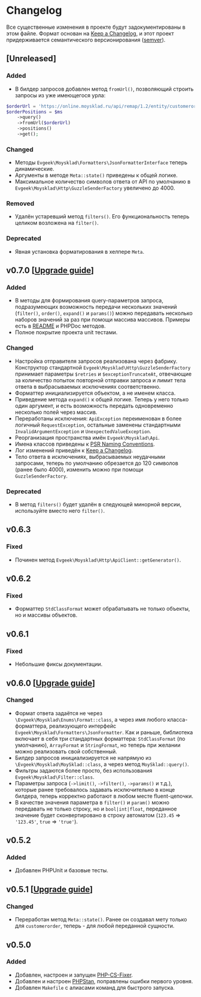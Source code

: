 # Changelog

Все существенные изменения в проекте будут задокументированы в этом файле. Формат основан на [Keep a Changelog](https://keepachangelog.com/), и этот проект придерживается семантического версионирования ([semver](https://semver.org/)).

## [Unreleased]

### Added

- В билдер запросов добавлен метод `fromUrl()`, позволяющий строить запросы из уже имеющегося урла:
```php
$orderUrl = 'https://online.moysklad.ru/api/remap/1.2/entity/customerorder/3aba2611-c64f-11ed-0a80-108a00230a9c'; 
$orderPositions = $ms
    ->query()
    ->fromUrl($orderUrl)
    ->positions()
    ->get();
```

### Changed

- Методы `Evgeek\Moysklad\Formatters\JsonFormatterInterface` теперь динамические.
- Аргументы в методе `Meta::state()` приведены к общей логике.
- Максимальное количество символов ответа от API по умолчанию в `Evgeek\Moysklad\Http\GuzzleSenderFactory` увеличено до 4000.

### Removed

- Удалён устаревший метод `filters()`. Его функциональность теперь целиком возложена на `filter()`. 

### Deprecated

- Явная установка форматирования в хелпере `Meta`. 

## v0.7.0 [[Upgrade guide](/UPGRADE.md#v070-changelog)]

### Added

- В методы для формирования query-параметров запроса, подразумеющих возможность передачи нескольких значений (`filter()`, `order()`, `expand()` и `params()`) можно передавать несколько наборов значений за раз при помощи массива массивов. Примеры есть в [README](/##параметры-запроса) и PHPDoc методов.
- Полное покрытие проекта unit тестами.

### Changed

- Настройка отправителя запросов реализована через фабрику. Конструктор стандартной `Evgeek\Moysklad\Http\GuzzleSenderFactory` принимает параметры `$retries` и `$exceptionTruncateAt`, отвечающие за количество попыток повторной отправки запроса и лимит тела ответа в выбрасываемых исключениях соответственно.
- Форматтер инициализируется объектом, а не именем класса.
- Приведение метода `expand()` к общей логике. Теперь у него только один аргумент, и есть возможность передать одновременно несколько полей через массив.
- Переработаны исключения: `ApiException` переименован в более логичный `RequestException`, остальные заменены стандартными `InvalidArgumentException` и `UnexpectedValueException`.
- Реорганизация пространства имён `Evgeek\Moysklad\Api`.
- Имена классов приведены к [PSR Naming Conventions](https://www.php-fig.org/bylaws/psr-naming-conventions/).
- Лог изменений приведён к [Keep a Changelog](https://keepachangelog.com/ru).
- Тело ответа в исключениях, выбрасываемых неудачными запросами, теперь по умолчанию обрезается до 120 символов (ранее было 4000), изменить можно при помощи `GuzzleSenderFactory`.

### Deprecated

- В метод `filters()` будет удалён в следующей минорной версии, используйте вместо него `filter()`.

## v0.6.3

### Fixed

- Починен метод `Evgeek\Moysklad\Http\ApiClient::getGenerator()`.

## v0.6.2

### Fixed

- Форматтер `StdClassFormat` может обрабатывать не только объекты, но и массивы объектов.

## v0.6.1

### Fixed

- Небольшие фиксы документации.

## v0.6.0 [[Upgrade guide](/UPGRADE.md#v060-changelog)]

### Changed

- Формат ответа задаётся не через `\Evgeek\Moysklad\Enums\Format::class`, а через имя любого класса-форматтера, реализующего интерфейс  `Evgeek\Moysklad\Formatters\JsonFormatter`. Как и раньше, библиотека включает в себя три стандартных форматтера: `StdClassFormat` (по умолчанию), `ArrayFormat` и `StringFormat`, но теперь при желании можно реализовать свой собственный.
- Билдер запросов инициализируется не напрямую из `\Evgeek\Moysklad\MoySklad::class`, а через метод `MoySklad::query()`.
- Фильтры задаются более просто, без использования `Evgeek\Moysklad\Filter::class`.
- Параметры запроса (`->limit()`, `->filter()`, `->params()` и т.д.), которые ранее требовалось задавать исключительно в конце билдера, теперь корректно работают в любом месте fluent-цепочки.
- В качестве значения параметра в `filter()` и `param()` можно передавать не только строку, но и `bool|int|float`, переданное значение будет сконвертировано в строку автоматом (`123.45` => `'123.45'`, `true` => `'true'`).

## v0.5.2

### Added

- Добавлен PHPUnit и базовые тесты.

## v0.5.1 [[Upgrade guide](/UPGRADE.md#v051-changelog)]

### Changed

- Переработан метод `Meta::state()`. Ранее он создавал мету только для `customerorder`, теперь - для любой переданной сущности.

## v0.5.0

### Added

- Добавлен, настроен и запущен [PHP-CS-Fixer](https://github.com/PHP-CS-Fixer/PHP-CS-Fixer).
- Добавлен и настроен [PHPStan](https://github.com/phpstan/phpstan), поправлены ошибки первого уровня.
- Добавлен `Makefile` с алиасами команд для быстрого запуска.